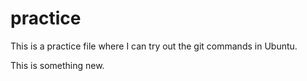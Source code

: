 # practice

This is a practice file where I can try out the git commands in Ubuntu.

This is something new.